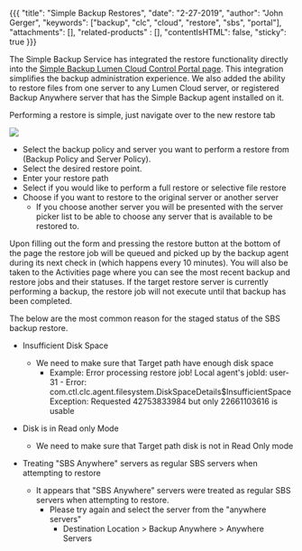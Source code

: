 {{{
  "title": "Simple Backup Restores",
  "date": "2-27-2019",
  "author": "John Gerger",
  "keywords": ["backup", "clc", "cloud", "restore", "sbs", "portal"],
  "attachments": [],
  "related-products" : [],
  "contentIsHTML": false,
  "sticky": true
}}}

The Simple Backup Service has integrated the restore functionality directly into the [Simple Backup Lumen Cloud Control Portal page](https://backup.ctl.io). This integration simplifies the backup administration experience. We also added the ability to restore files from one server to any Lumen Cloud server, or registered Backup Anywhere server that has the Simple Backup agent installed on it.

Performing a restore is simple, just navigate over to the new restore tab

![](../images/backup/restores/restore2.png)

* Select the backup policy and server you want to perform a restore from (Backup Policy and Server Policy).
* Select the desired restore point.
* Enter your restore path
* Select if you would like to perform a full restore or selective file restore
* Choose if you want to restore to the original server or another server
  * If you choose another server you will be presented with the server picker list to be able to choose any server that is available to be restored to.

Upon filling out the form and pressing the restore button at the bottom of the page the restore job will be queued and picked up by the backup agent during its next check in (which happens every 10 minutes). You will also be taken to the Activities page where you can see the most recent backup and restore jobs and their statuses. If the target restore server is currently performing a backup, the restore job will not execute until that backup has been completed.

The below are the most common reason for the staged status of the SBS backup restore.
* Insufficient Disk Space
   * We need to make sure that Target path have enough disk space
     * Example: Error processing restore job! Local agent's jobId: user-31 - Error: com.ctl.clc.agent.filesystem.DiskSpaceDetails$InsufficientSpaceException: Requested 42753833984 but only 22661103616 is usable
* Disk is in Read only Mode
    * We need to make sure that Target path disk is not in Read Only mode
  
* Treating "SBS Anywhere" servers as regular SBS servers when attempting to restore
   * It appears that "SBS Anywhere" servers were treated as regular SBS servers when attempting to restore.
     * Please try again and select the server from the "anywhere servers"
       * Destination Location > Backup Anywhere > Anywhere Servers
